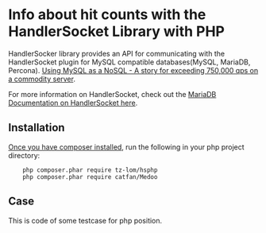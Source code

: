 # Info about hit counts with the HandlerSocket Library with PHP

HandlerSocker library provides an API for communicating with the HandlerSocket plugin for
MySQL compatible databases(MySQL, MariaDB, Percona). [Using MySQL as a NoSQL - A story for exceeding 750,000 qps on a commodity server](http://yoshinorimatsunobu.blogspot.com/2010/10/using-mysql-as-nosql-story-for.html).


For more information on HandlerSocket, check out the 
[MariaDB Documentation on HandlerSocket here](https://mariadb.com/kb/en/handlersocket/).

## Installation

[Once you have composer installed](https://getcomposer.org/doc/00-intro.md#system-requirements "Getting Started With Composer"),
run the following in your php project directory:

        php composer.phar require tz-lom/hsphp
        php composer.phar require catfan/Medoo 

## Case

This is code of some testcase for php position.
